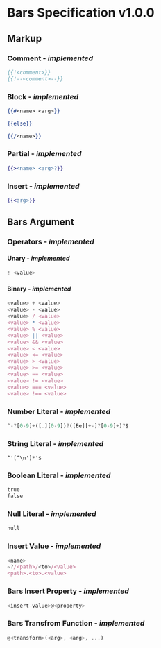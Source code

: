 # Bars Specification v1.0.0

## Markup

### Comment - *implemented*

```handlebars
{{!<comment>}}
{{!--<comment>--}}
```

### Block - *implemented*

```handlebars
{{#<name> <arg>}}

{{else}}

{{/<name>}}
```

### Partial - *implemented*

```handlebars
{{><name> <arg>?}}
```

### Insert - *implemented*

```handlebars
{{<arg>}}
```

## Bars Argument

### Operators - *implemented*

#### Unary - *implemented*

```javascript
! <value>
```

#### Binary - *implemented*

```javascript
<value> + <value>
<value> - <value>
<value> / <value>
<value> * <value>
<value> % <value>
<value> || <value>
<value> && <value>
<value> < <value>
<value> <= <value>
<value> > <value>
<value> >= <value>
<value> == <value>
<value> != <value>
<value> === <value>
<value> !== <value>
```

### Number Literal - *implemented*

```javascript
^-?[0-9]+([.][0-9])?([Ee][+-]?[0-9]+)?$
```

### String Literal - *implemented*

```
^'[^\n']*'$
```

### Boolean Literal - *implemented*

```handlebars
true
false
```

### Null Literal - *implemented*

```handlebars
null
```

### Insert Value - *implemented*

```javascript
<name>
~?/<path>/<to>/<value>
<path>.<to>.<value>
```

### Bars Insert Property - *implemented*

```javascript
<insert-value>@<property>
```

### Bars Transfrom Function - *implemented*

```javascript
@<transform>(<arg>, <arg>, ...)
```
